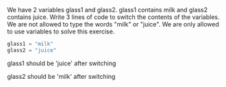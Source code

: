 We have 2 variables glass1 and glass2. glass1 contains milk and glass2 contains juice. Write 3 lines of code to switch the contents of the variables. We are not allowed to type the words "milk" or "juice". We are only allowed to use variables to solve this exercise.

```python
glass1 = "milk"
glass2 = "juice"
```
glass1 should be 'juice' after switching

glass2 should be 'milk' after switching
